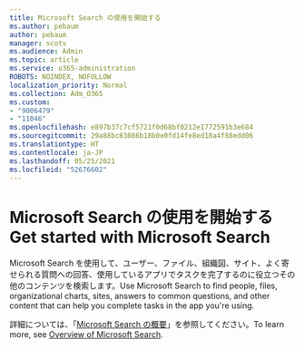 ```yaml
---
title: Microsoft Search の使用を開始する
ms.author: pebaum
author: pebaum
manager: scotv
ms.audience: Admin
ms.topic: article
ms.service: o365-administration
ROBOTS: NOINDEX, NOFOLLOW
localization_priority: Normal
ms.collection: Adm_O365
ms.custom:
- "9006479"
- "11046"
ms.openlocfilehash: e897b37c7cf5721f0d68bf0212e1772591b3e684
ms.sourcegitcommit: 29a88bc83086b18b0e0fd14fe8ed18a4f88edd06
ms.translationtype: HT
ms.contentlocale: ja-JP
ms.lasthandoff: 05/25/2021
ms.locfileid: "52676602"
---
```

# <a name="get-started-with-microsoft-search"></a><span data-ttu-id="1fba2-102">Microsoft Search の使用を開始する</span><span class="sxs-lookup"><span data-stu-id="1fba2-102">Get started with Microsoft Search</span></span>

<span data-ttu-id="1fba2-103">Microsoft Search を使用して、ユーザー、ファイル、組織図、サイト、よく寄せられる質問への回答、使用しているアプリでタスクを完了するのに役立つその他のコンテンツを検索します。</span><span class="sxs-lookup"><span data-stu-id="1fba2-103">Use Microsoft Search to find people, files, organizational charts, sites, answers to common questions, and other content that can help you complete tasks in the app you're using.</span></span>

<span data-ttu-id="1fba2-104">詳細については、「[Microsoft Search の概要](https://go.microsoft.com/fwlink/?linkid=2157644)」を参照してください。</span><span class="sxs-lookup"><span data-stu-id="1fba2-104">To learn more, see [Overview of Microsoft Search](https://go.microsoft.com/fwlink/?linkid=2157644).</span></span>
